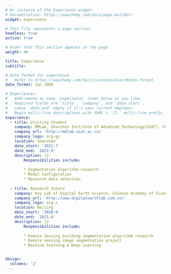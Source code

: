 ```yaml
---
# An instance of the Experience widget.
# Documentation: https://wowchemy.com/docs/page-builder/
widget: experience

# This file represents a page section.
headless: true
active: true

# Order that this section appears on the page.
weight: 40

title: Experience
subtitle:

# Date format for experience
#   Refer to https://wowchemy.com/docs/customization/#date-format
date_format: Jan 2006

# Experiences.
#   Add/remove as many `experience` items below as you like.
#   Required fields are `title`, `company`, and `date_start`.
#   Leave `date_end` empty if it's your current employer.
#   Begin multi-line descriptions with YAML's `|2-` multi-line prefix.
experience:
  - title: Visiting Student
    company: MMLab, Shenzhen Institute of Advanced Technology(SIAT), Chinese Academy of Sciences
    company_url: 'http://mmlab.siat.ac.cn/'
    company_logo: org-gc
    location: Shenzhen
    date_start: '2021-7'
    date_end: '2021-9'
    description: |2-
        Responsibilities include:
        
        * Segmentation algorithm research
        * Model configuration
        * Research data selection
        
  - title: Research Intern
    company: Key Lab of Digital Earth Science, Chinese Academy of Sciences
    company_url: 'http://www.digitalearthlab.com.cn/'
    company_logo: org-x
    location: Beijing
    date_start: '2020-9'
    date_end: '2021-4'
    description: |2-
        Responsibilities include:
        
        * Remote Sensing building segmentation algorithm research
        * Remote sensing image segmentation project
        * Machine learning & Deep Learning


design:
  columns: '2'
---
```

